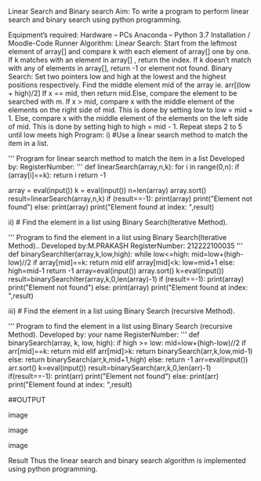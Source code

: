 Linear Search and Binary search
Aim:
To write a program to perform linear search and binary search using python programming.

Equipment’s required:
Hardware – PCs
Anaconda – Python 3.7 Installation / Moodle-Code Runner
Algorithm:
Linear Search:
Start from the leftmost element of array[] and compare k with each element of array[] one by one.
If k matches with an element in array[] , return the index.
If k doesn’t match with any of elements in array[], return -1 or element not found.
Binary Search:
Set two pointers low and high at the lowest and the highest positions respectively.
Find the middle element mid of the array ie. arr[(low + high)/2]
If x == mid, then return mid.Else, compare the element to be searched with m.
If x > mid, compare x with the middle element of the elements on the right side of mid. This is done by setting low to low = mid + 1.
Else, compare x with the middle element of the elements on the left side of mid. This is done by setting high to high = mid - 1.
Repeat steps 2 to 5 until low meets high
Program:
i) #Use a linear search method to match the item in a list.

''' 
Program for linear search method to match the item in a list
Developed by:
RegisterNumber: 
'''
def linearSearch(array,n,k):
    for i in range(0,n):
        if (array[i]==k):
            return i
    return -1
    
array = eval(input())
k = eval(input())
n=len(array)
array.sort()
result=linearSearch(array,n,k)
if (result==-1):
    print(array)
    print("Element not found")
else:
    print(array)
    print("Element found at index: ",result)



ii) # Find the element in a list using Binary Search(Iterative Method).

''' 
Program to find the element in a list using Binary Search(Iterative Method)..
Developed by:M.PRAKASH
RegisterNumber: 212222100035
'''
def binarySearchIter(array,k,low,high):
    while low<=high:
        mid=low+(high-low)//2
        if array[mid]==k:
            return mid
        elif array[mid]<k:
            low=mid+1
        else:
            high=mid-1
    return -1
array=eval(input())
array.sort()
k=eval(input())
result=binarySearchIter(array,k,0,len(array)-1)
if (result==-1):
    print(array)
    print("Element not found")
else:
    print(array)
    print("Element found at index: ",result)

iii) # Find the element in a list using Binary Search (recursive Method).

''' 
Program to find the element in a list using Binary Search (recursive Method).
Developed by: your name
RegisterNumber: 
'''
def binarySearch(array, k, low, high):
    if high >= low:
        mid=low+(high-low)//2
        if arr[mid]==k:
            return mid
        elif arr[mid]>k:
            return binarySearch(arr,k,low,mid-1)
        else:
            return binarySearch(arr,k,mid+1,high)
    else:
        return -1
arr=eval(input())
arr.sort()
k=eval(input())
result=binarySearch(arr,k,0,len(arr)-1)
if(result==-1):
    print(arr)
    print("Element not found")
else:
    print(arr)
    print("Element found at index: ",result)

##OUTPUT

image

image

image

Result
Thus the linear search and binary search algorithm is implemented using python programming.
